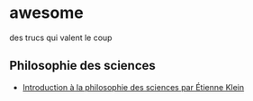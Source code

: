 # awesome
des trucs qui valent le coup

## Philosophie des sciences

- [Introduction à la philosophie des sciences par Étienne Klein](https://www.youtube.com/playlist?list=PLgSHH6boFf5tYoX6CUjDupfKgj5QajDeW)
